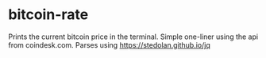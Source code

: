 # bitcoin-rate
Prints the current bitcoin price in the terminal. Simple one-liner using the api from coindesk.com. Parses using https://stedolan.github.io/jq
